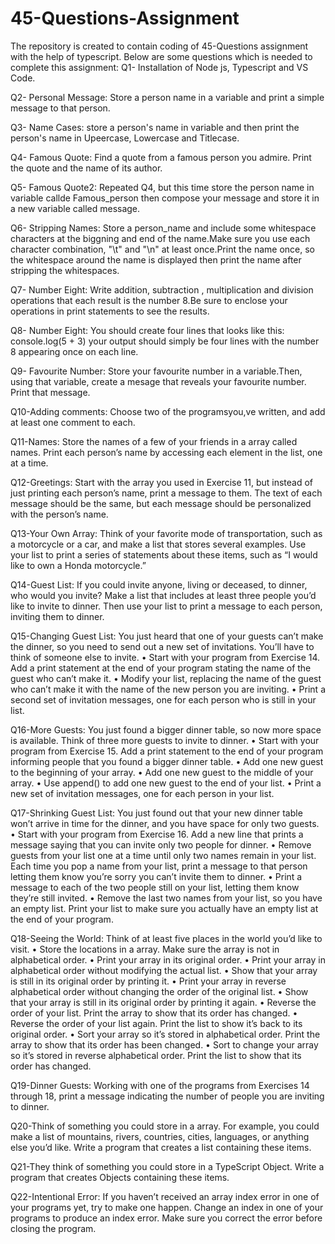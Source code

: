 # 45-Questions-Assignment
The repository is created to contain coding of 45-Questions assignment with the help of typescript.
Below are some questions which is needed to complete this assignment:
Q1- Installation of Node js, Typescript and VS Code.

Q2- Personal Message: Store a person name in a variable and print a simple message to that person.

Q3- Name Cases: store a person's name in variable and then print the person's name in Upeercase, Lowercase and
Titlecase.

Q4- Famous Quote: Find a quote from a famous person you admire. Print the quote and the name of its author.

Q5- Famous Quote2: Repeated Q4, but this time store the person name in variable callde Famous_person then 
compose your message and store it in a new variable called message.

Q6- Stripping Names: Store a person_name and include some whitespace characters at the biggning and end of the
name.Make sure you use each character combination, "\t" and "\n" at least once.Print the name once, so the whitespace around the name is displayed then print the name after stripping the whitespaces.

Q7- Number Eight: Write addition, subtraction , multiplication and division operations that each result is the number 8.Be sure to enclose your operations in print statements to see the results.

Q8- Number Eight: You should create four lines that looks like this:
            console.log(5 + 3)
    your output should simply be four lines with the number 8 appearing once on each line.

Q9- Favourite Number: Store your favourite number in a variable.Then, using that variable, create a mesage that reveals your favourite number. Print that message.

Q10-Adding comments: Choose two of the programsyou,ve written, and add at least one comment to each.

Q11-Names: Store the names of a few of your friends in a array called names. Print each person’s name by accessing each element in the list, one at a time.

Q12-Greetings: Start with the array you used in Exercise 11, but instead of just printing each person’s name, print a message to them. The text of each message should be the same, but each message should be personalized with the person’s name.

Q13-Your Own Array: Think of your favorite mode of transportation, such as a motorcycle or a car, and make a list that stores several examples. Use your list to print a series of statements about these items, such as “I would like to own a Honda motorcycle.”

Q14-Guest List: If you could invite anyone, living or deceased, to dinner, who would you invite? Make a list that includes at least three people you’d like to invite to dinner. Then use your list to print a message to each person, inviting them to dinner.

Q15-Changing Guest List: You just heard that one of your guests can’t make the dinner, so you need to send out a new set of invitations. You’ll have to think of someone else to invite.
• Start with your program from Exercise 14. Add a print statement at the end of your program stating the name of the guest who can’t make it.
• Modify your list, replacing the name of the guest who can’t make it with the name of the new person you are inviting.
• Print a second set of invitation messages, one for each person who is still in your list.

Q16-More Guests: You just found a bigger dinner table, so now more space is available. Think of three more guests to invite to dinner.
• Start with your program from Exercise 15. Add a print statement to the end of your program informing people that you found a bigger dinner table.
• Add one new guest to the beginning of your array.
• Add one new guest to the middle of your array. • Use append() to add one new guest to the end of your list. • Print a new set of invitation messages, one for each person in your list.

Q17-Shrinking Guest List: You just found out that your new dinner table won’t arrive in time for the dinner, and you have space for only two guests.
• Start with your program from Exercise 16. Add a new line that prints a message saying that you can invite only two people for dinner.
• Remove guests from your list one at a time until only two names remain in your list. Each time you pop a name from your list, print a message to that person letting them know you’re sorry you can’t invite them to dinner.
• Print a message to each of the two people still on your list, letting them know they’re still invited.
• Remove the last two names from your list, so you have an empty list. Print your list to make sure you actually have an empty list at the end of your program.

Q18-Seeing the World: Think of at least five places in the world you’d like to visit.
• Store the locations in a array. Make sure the array is not in alphabetical order.
• Print your array in its original order.
• Print your array in alphabetical order without modifying the actual list.
• Show that your array is still in its original order by printing it.
• Print your array in reverse alphabetical order without changing the order of the original list.
• Show that your array is still in its original order by printing it again.
• Reverse the order of your list. Print the array to show that its order has changed.
• Reverse the order of your list again. Print the list to show it’s back to its original order.
• Sort your array so it’s stored in alphabetical order. Print the array to show that its order has been changed.
• Sort to change your array so it’s stored in reverse alphabetical order. Print the list to show that its order has changed.

Q19-Dinner Guests: Working with one of the programs from Exercises 14 through 18, print a message indicating the number of people you are inviting to dinner.

Q20-Think of something you could store in a array. For example, you could make a list of mountains, rivers, countries, cities, languages, or anything else you’d like. Write a program that creates a list containing these items.

Q21-They think of something you could store in a TypeScript Object. Write a program that creates Objects containing these items.

Q22-Intentional Error: If you haven’t received an array index error in one of your programs yet, try to make one happen. Change an index in one of your programs to produce an index error. Make sure you correct the error before closing the program.
